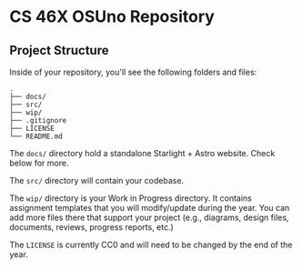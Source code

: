 # CS 46X OSUno Repository

## Project Structure

Inside of your repository, you'll see the following folders and files:

```text
.
├── docs/
├── src/
├── wip/
├── .gitignore
├── LICENSE
└── README.md
```

The `docs/` directory hold a standalone Starlight + Astro website. Check below for more.

The `src/` directory will contain your codebase.

The `wip/` directory is your Work in Progress directory. It contains assignment templates that you will modify/update during the year. You can add more files there that support your project (e.g., diagrams, design files, documents, reviews, progress reports, etc.)

The `LICENSE` is currently CC0 and will need to be changed by the end of the year.
